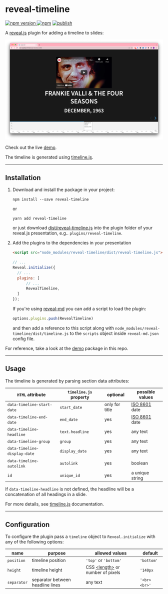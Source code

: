 # reveal-timeline

[![npm version](https://badge.fury.io/js/reveal-timeline.svg) ![npm](https://img.shields.io/npm/dt/reveal-timeline)](https://www.npmjs.com/package/reveal-timeline) 
[![publish](https://github.com/dvirtz/reveal-timeline/workflows/Release/badge.svg)](https://github.com/dvirtz/reveal-timeline/actions?query=workflow%3ARelease)

A [reveal.js](https://revealjs.com/) plugin for adding a timeline to slides:

![demo](demo.png)

Check out the live [demo](https://dvirtz.github.io/reveal-timeline/).

The timeline is generated using [timeline.js](http://timeline.knightlab.com/).

---

## Installation

1. Download and install the package in your project:

    ```
    npm install --save reveal-timeline
    ```

    or

    ```
    yarn add reveal-timeline
    ```

    or just download [dist/reveal-timeline.js](/packages/reveal-timeline/dist/timeline.js) into the plugin folder of your reveal.js presentation, e.g.. `plugins/reveal-timeline`.

2. Add the plugins to the dependencies in your presentation

    ```html
    <script src="node_modules/reveal-timeline/dist/reveal-timeline.js"></script>
    ```

    ```javascript
    // ...
    Reveal.initialize({
      // ...
      plugins: [
          // ...
          RevealTimeline,
      ]
    });
    ```

    If you're using [reveal-md](https://github.com/webpro/reveal-md) you can add a script to load the plugin:

    ```js
    options.plugins.push(RevealTimeline)
    ```

    and then add a reference to this script along with `node_modules/reveal-timeline/dist/timeline.js` to the `scripts` object inside `reveal-md.json` config file. 

For reference, take a look at the [demo](/packages/reveal-timeline-demo) package in this repo.

---

## Usage

The timeline is generated by parsing section data attributes:

| `HTML` attribute | `timeline.js` property | optional | possible values |
|-|-|-|-|
| `data-timeline-start-date` | `start_date` | only for title | [ISO 8601](https://en.wikipedia.org/wiki/ISO_8601) date |
| `data-timeline-end-date` | `end_date` | yes | [ISO 8601](https://en.wikipedia.org/wiki/ISO_8601) date |
| `data-timeline-headline` | `text.headline` |  yes | any text |
| `data-timeline-group` | `group` | yes | any text |
| `data-timeline-display-date` | `display_date` | yes | any text |
| `data-timeline-autolink` | `autolink` | yes | boolean |
| `id` | `unique_id` | yes | a unique string |

If `data-timeline-headline` is not defined, the headline will be a concatenation of all headings in a slide.

For more details, see [timeline.js](https://timeline.knightlab.com/docs/json-format.html#json-slide) documentation.

----

## Configuration

To configure the plugin pass a `timeline` object to `Reveal.initialize` with any of the following options:

| name | purpose | allowed values | default|
| - | -|- | -|
| `position` | timeline position | `'top'` or `'bottom'` | `'bottom'`|
| `height` | timeline height | CSS [\<length>](https://developer.mozilla.org/en-US/docs/Web/CSS/length) or number of pixels | `'140px`|
| `separator` | separator between headline lines | any text | `'<br><br>'`|
